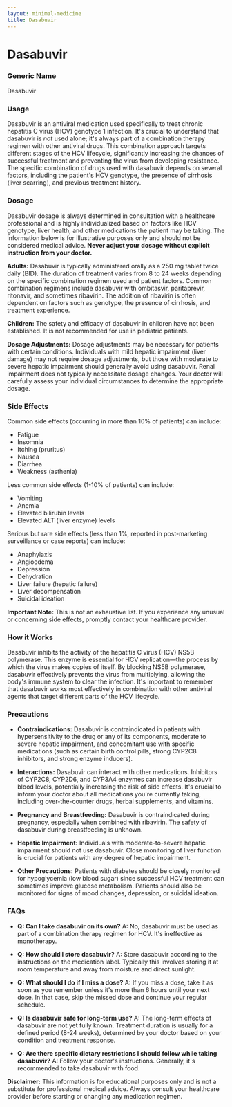 ```yaml
---
layout: minimal-medicine
title: Dasabuvir
---
```


# Dasabuvir
### Generic Name
Dasabuvir

### Usage

Dasabuvir is an antiviral medication used specifically to treat chronic hepatitis C virus (HCV) genotype 1 infection.  It's crucial to understand that dasabuvir is *not* used alone; it's always part of a combination therapy regimen with other antiviral drugs.  This combination approach targets different stages of the HCV lifecycle, significantly increasing the chances of successful treatment and preventing the virus from developing resistance.  The specific combination of drugs used with dasabuvir depends on several factors, including the patient's HCV genotype, the presence of cirrhosis (liver scarring), and previous treatment history.

### Dosage

Dasabuvir dosage is always determined in consultation with a healthcare professional and is highly individualized based on factors like HCV genotype, liver health, and other medications the patient may be taking.  The information below is for illustrative purposes only and should not be considered medical advice.  **Never adjust your dosage without explicit instruction from your doctor.**

**Adults:** Dasabuvir is typically administered orally as a 250 mg tablet twice daily (BID). The duration of treatment varies from 8 to 24 weeks depending on the specific combination regimen used and patient factors.  Common combination regimens include dasabuvir with ombitasvir, paritaprevir, ritonavir, and sometimes ribavirin.  The addition of ribavirin is often dependent on factors such as genotype, the presence of cirrhosis, and treatment experience.

**Children:** The safety and efficacy of dasabuvir in children have not been established.  It is not recommended for use in pediatric patients.

**Dosage Adjustments:** Dosage adjustments may be necessary for patients with certain conditions.  Individuals with mild hepatic impairment (liver damage) may not require dosage adjustments, but those with moderate to severe hepatic impairment should generally avoid using dasabuvir. Renal impairment does not typically necessitate dosage changes.  Your doctor will carefully assess your individual circumstances to determine the appropriate dosage.

### Side Effects

Common side effects (occurring in more than 10% of patients) can include:

* Fatigue
* Insomnia
* Itching (pruritus)
* Nausea
* Diarrhea
* Weakness (asthenia)

Less common side effects (1-10% of patients) can include:

* Vomiting
* Anemia
* Elevated bilirubin levels
* Elevated ALT (liver enzyme) levels

Serious but rare side effects (less than 1%, reported in post-marketing surveillance or case reports) can include:

* Anaphylaxis
* Angioedema
* Depression
* Dehydration
* Liver failure (hepatic failure)
* Liver decompensation
* Suicidal ideation

**Important Note:**  This is not an exhaustive list. If you experience any unusual or concerning side effects, promptly contact your healthcare provider.

### How it Works

Dasabuvir inhibits the activity of the hepatitis C virus (HCV) NS5B polymerase. This enzyme is essential for HCV replication—the process by which the virus makes copies of itself.  By blocking NS5B polymerase, dasabuvir effectively prevents the virus from multiplying, allowing the body's immune system to clear the infection.  It's important to remember that dasabuvir works most effectively in combination with other antiviral agents that target different parts of the HCV lifecycle.

### Precautions

* **Contraindications:** Dasabuvir is contraindicated in patients with hypersensitivity to the drug or any of its components, moderate to severe hepatic impairment, and concomitant use with specific medications (such as certain birth control pills, strong CYP2C8 inhibitors, and strong enzyme inducers).

* **Interactions:** Dasabuvir can interact with other medications.  Inhibitors of CYP2C8, CYP2D6, and CYP3A4 enzymes can increase dasabuvir blood levels, potentially increasing the risk of side effects.  It's crucial to inform your doctor about all medications you're currently taking, including over-the-counter drugs, herbal supplements, and vitamins.

* **Pregnancy and Breastfeeding:** Dasabuvir is contraindicated during pregnancy, especially when combined with ribavirin. The safety of dasabuvir during breastfeeding is unknown.

* **Hepatic Impairment:**  Individuals with moderate-to-severe hepatic impairment should not use dasabuvir. Close monitoring of liver function is crucial for patients with any degree of hepatic impairment.

* **Other Precautions:** Patients with diabetes should be closely monitored for hypoglycemia (low blood sugar) since successful HCV treatment can sometimes improve glucose metabolism.  Patients should also be monitored for signs of mood changes, depression, or suicidal ideation.


### FAQs

* **Q: Can I take dasabuvir on its own?** A: No, dasabuvir must be used as part of a combination therapy regimen for HCV.  It's ineffective as monotherapy.

* **Q: How should I store dasabuvir?** A:  Store dasabuvir according to the instructions on the medication label. Typically this involves storing it at room temperature and away from moisture and direct sunlight.

* **Q: What should I do if I miss a dose?** A: If you miss a dose, take it as soon as you remember unless it's more than 6 hours until your next dose. In that case, skip the missed dose and continue your regular schedule.

* **Q:  Is dasabuvir safe for long-term use?** A:  The long-term effects of dasabuvir are not yet fully known.  Treatment duration is usually for a defined period (8-24 weeks), determined by your doctor based on your condition and treatment response.

* **Q: Are there specific dietary restrictions I should follow while taking dasabuvir?** A:  Follow your doctor's instructions. Generally, it's recommended to take dasabuvir with food.  


**Disclaimer:** This information is for educational purposes only and is not a substitute for professional medical advice. Always consult your healthcare provider before starting or changing any medication regimen.
